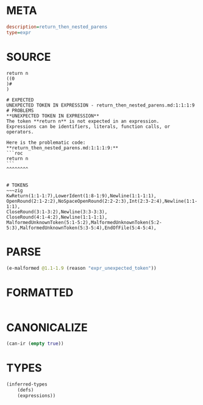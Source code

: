 # META
~~~ini
description=return_then_nested_parens
type=expr
~~~
# SOURCE
~~~roc
return n
((0
)#
)
~~~
~~~
# EXPECTED
UNEXPECTED TOKEN IN EXPRESSION - return_then_nested_parens.md:1:1:1:9
# PROBLEMS
**UNEXPECTED TOKEN IN EXPRESSION**
The token **return n** is not expected in an expression.
Expressions can be identifiers, literals, function calls, or operators.

Here is the problematic code:
**return_then_nested_parens.md:1:1:1:9:**
```roc
return n
```
^^^^^^^^


# TOKENS
~~~zig
KwReturn(1:1-1:7),LowerIdent(1:8-1:9),Newline(1:1-1:1),
OpenRound(2:1-2:2),NoSpaceOpenRound(2:2-2:3),Int(2:3-2:4),Newline(1:1-1:1),
CloseRound(3:1-3:2),Newline(3:3-3:3),
CloseRound(4:1-4:2),Newline(1:1-1:1),
MalformedUnknownToken(5:1-5:2),MalformedUnknownToken(5:2-5:3),MalformedUnknownToken(5:3-5:4),EndOfFile(5:4-5:4),
~~~
# PARSE
~~~clojure
(e-malformed @1.1-1.9 (reason "expr_unexpected_token"))
~~~
# FORMATTED
~~~roc

~~~
# CANONICALIZE
~~~clojure
(can-ir (empty true))
~~~
# TYPES
~~~clojure
(inferred-types
	(defs)
	(expressions))
~~~
